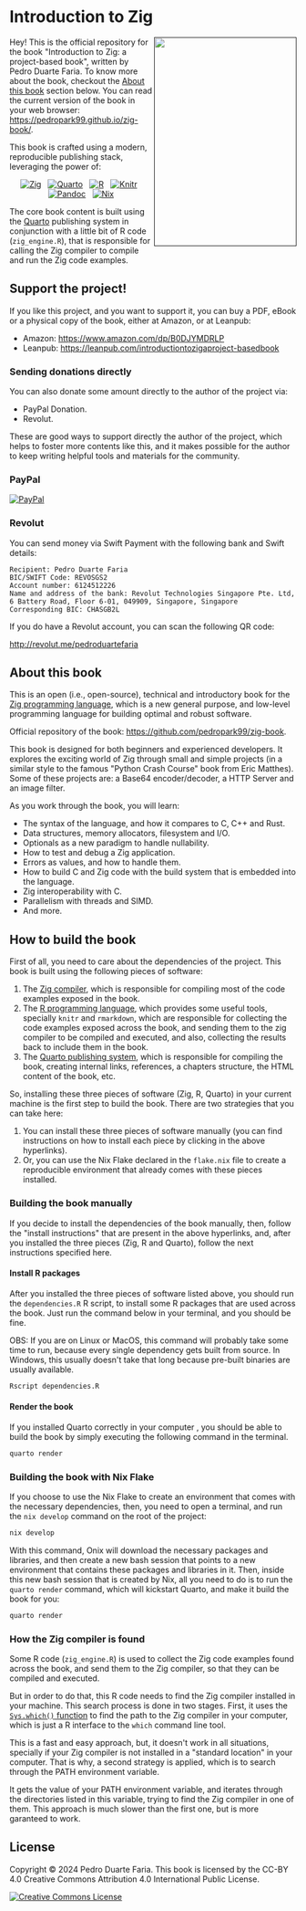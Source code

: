 # Introduction to Zig

<a href=""><img src="Cover/cover-artv3.png" width="250" height="366" class="cover" align="right"/></a>

Hey! This is the official repository for the book "Introduction to Zig: a project-based book", written by Pedro Duarte Faria.
To know more about the book, checkout the [About this book](#about-this-book) section below.
You can read the current version of the book in your web browser: <https://pedropark99.github.io/zig-book/>.

This book is crafted using a modern, reproducible publishing stack, leveraging the power of:

<p align="center">
  <a href="https://ziglang.org/" target="_blank"><img src="https://img.shields.io/badge/Zig-%23F7A41D.svg?style=flat&logo=zig&logoColor=black" alt="Zig"></a>
  &nbsp;
  <a href="https://quarto.org/" target="_blank"><img src="https://img.shields.io/badge/Quarto-%234D5891.svg?style=flat&logo=quarto&logoColor=white" alt="Quarto"></a>
  &nbsp;
  <a href="https://www.r-project.org/" target="_blank"><img src="https://img.shields.io/badge/R-%23276DC3.svg?style=flat&logo=r&logoColor=white" alt="R"></a>
  &nbsp;
  <a href="https://yihui.org/knitr/" target="_blank"><img src="https://img.shields.io/badge/Knitr-%23007ACC.svg?style=flat&logoColor=white&labelColor=555555&logo=data:image/svg+xml;base64,PHN2ZyB4bWxucz0iaHR0cDovL3d3dy53My5vcmcvMjAwMC9zdmciIHdpZHRoPSIyNCIgaGVpZ2h0PSIyNCIgdmlld0JveD0iMCAwIDI0IDI0Ij48cGF0aCBmaWxsPSJ3aGl0ZSIgZD0iTTE4IDZjLTMuMzEgMC02IDIuNjktNiA2czIuNjkgNiA2IDZoMy4yOGwtNC4yNC01LjA5TDIxLjM0IDZIMTh6TTMgMTJoMy4yOEwzIDE3LjA5VjE0Yy4wMS0xLjA5LS4zMy0yLjE0LS45OS0zSDN2MW0zLTZjMy4zMSAwIDYgMi42OSA2IDZzLTIuNjkgNi02IDZIMi43Mkw2LjU3IDZjMCAwIDAtMyAwLTN6Ii8+PC9zdmc+" alt="Knitr"></a>
  &nbsp;
  <a href="https://pandoc.org/" target="_blank"><img src="https://img.shields.io/badge/Pandoc-%2323B5AF.svg?style=flat&logoColor=white&labelColor=555555&logo=data:image/svg+xml;base64,PHN2ZyB4bWxucz0iaHR0cDovL3d3dy53My5vcmcvMjAwMC9zdmciIHdpZHRoPSIyNCIgaGVpZ2h0PSIyNCIgdmlld0JveD0iMCAwIDI0IDI0Ij48cGF0aCBmaWxsPSJ3aGl0ZSIgZD0iTTEzLjEgNC42bDQuNSA5LjJoLTNsLTEuNS0zLjFoLTNsLTEuNSA0LjFoLTNMMTAuMSA0LjZoM1ptLTYuMyAwaDMuM2wzLjYgNy41aC0zLjNsLTMuNi03LjV6TTkgMTUuNGgxMy4ybC0yLjEgNC4yaC05bC0yLjEtNC4yWiIvPjwvc3ZnPg==" alt="Pandoc"></a>
  &nbsp;
  <a href="https://nixos.org/nix/" target="_blank"><img src="https://img.shields.io/badge/Nix-%235277C3.svg?style=flat&logo=nixos&logoColor=white" alt="Nix"></a>
</p>

The core book content is built using the [Quarto](https://quarto.org) publishing system
in conjunction with a little bit of R code (`zig_engine.R`), that is responsible for calling
the Zig compiler to compile and run the Zig code examples.


## Support the project!

If you like this project, and you want to support it, you can buy a PDF, eBook or a physical copy
of the book, either at Amazon, or at Leanpub:

- Amazon: <https://www.amazon.com/dp/B0DJYMDRLP>
- Leanpub: <https://leanpub.com/introductiontozigaproject-basedbook>

### Sending donations directly

You can also donate some amount directly to the author of the project via:

- PayPal Donation.
- Revolut.

These are good ways to support directly the author of the project, which helps to foster
more contents like this, and it makes possible for the author to keep writing helpful tools and
materials for the community.



### PayPal

[![PayPal](https://img.shields.io/badge/PayPal-003087?logo=paypal&logoColor=fff)](https://www.paypal.com/donate/?business=D58J5LFEERC3N&no_recurring=0&item_name=These+donations+make+it+possible+for+me+to+continue+writing+new+and+useful+content+for+our+community%F0%9F%98%89+Thank+you%21%E2%9D%A4%EF%B8%8F%F0%9F%A5%B3&currency_code=USD)


### Revolut

You can send money via Swift Payment with the following bank and Swift details:

```
Recipient: Pedro Duarte Faria
BIC/SWIFT Code: REVOSGS2
Account number: 6124512226
Name and address of the bank: Revolut Technologies Singapore Pte. Ltd, 6 Battery Road, Floor 6-01, 049909, Singapore, Singapore
Corresponding BIC: CHASGB2L
```

If you do have a Revolut account, you can scan the following QR code:

<http://revolut.me/pedroduartefaria>




## About this book

This is an open (i.e., open-source), technical and introductory book for the [Zig programming language](https://ziglang.org/),
which is a new general purpose, and low-level programming language for building optimal and robust software.

Official repository of the book: <https://github.com/pedropark99/zig-book>.

This book is designed for both beginners and experienced developers. It explores the exciting world of Zig through small
and simple projects (in a similar style to the famous "Python Crash Course" book from Eric Matthes).
Some of these projects are: a Base64 encoder/decoder, a HTTP Server and an image filter.

As you work through the book, you will learn:

- The syntax of the language, and how it compares to C, C++ and Rust.
- Data structures, memory allocators, filesystem and I/O.
- Optionals as a new paradigm to handle nullability.
- How to test and debug a Zig application.
- Errors as values, and how to handle them.
- How to build C and Zig code with the build system that is embedded into the language.
- Zig interoperability with C.
- Parallelism with threads and SIMD.
- And more.



## How to build the book

First of all, you need to care about the dependencies of the project. This book is built using the following pieces of software:

1. The [Zig compiler](https://ziglang.org/download/), which is responsible for compiling most of the code examples exposed in the book.
2. The [R programming language](https://cran.r-project.org/), which provides some useful tools, specially `knitr` and `rmarkdown`, which are responsible for collecting the code examples exposed across the book, and sending them to the zig compiler to be compiled and executed, and also, collecting the results back to include them in the book.
3. The [Quarto publishing system](https://quarto.org/docs/get-started/), which is responsible for compiling the book, creating internal links, references, a chapters structure, the HTML content of the book, etc.

So, installing these three pieces of software (Zig, R, Quarto) in your current machine is the first step to build the book.
There are two strategies that you can take here:

1. You can install these three pieces of software manually (you can find instructions on how to install each piece by clicking in the above hyperlinks).
2. Or, you can use the Nix Flake declared in the `flake.nix` file to create a reproducible environment that already comes with these pieces installed.


### Building the book manually

If you decide to install the dependencies of the book manually, then, follow the "install instructions" that are present in the above hyperlinks,
and, after you installed the three pieces (Zig, R and Quarto), follow the next instructions specified here.

#### Install R packages

After you installed the three pieces of software listed above, you should run the `dependencies.R` R script, to install
some R packages that are used across the book. Just run the command below in your terminal, and you should be fine.

OBS: If you are on Linux or MacOS, this command will probably take some time to run, because every single dependency gets built from source.
In Windows, this usually doesn't take that long because pre-built binaries are usually available.

```bash
Rscript dependencies.R
```

#### Render the book

If you installed Quarto correctly in your computer
, you should be able to build the book by simply executing
the following command in the terminal.

```bash
quarto render
```



### Building the book with Nix Flake

If you choose to use the Nix Flake to create an environment that comes with the necessary dependencies, then, you need
to open a terminal, and run the `nix develop` command on the root of the project:

```bash
nix develop
```

With this command, Onix will download the necessary packages and libraries, and then create a new bash session that points
to a new environment that contains these packages and libraries in it. Then, inside this new bash session that is created
by Nix, all you need to do is to run the `quarto render` command, which will kickstart Quarto, and make it build the book
for you:

```bash
quarto render
```


### How the Zig compiler is found

Some R code (`zig_engine.R`) is used to collect the Zig code examples
found across the book, and send them to the Zig compiler, so that they
can be compiled and executed.

But in order to do that, this R code needs to find the Zig compiler installed
in your machine. This search process is done in two stages.
First, it uses the [`Sys.which()` function](https://www.rdocumentation.org/packages/base/versions/3.6.2/topics/Sys.which)
to find the path to the Zig compiler in your computer, which is just a R interface to the `which` command line tool.

This is a fast and easy approach, but, it doesn't work in all situations, specially if
your Zig compiler is not installed in a "standard location" in your computer. That is
why, a second strategy is applied, which is to search through the PATH environment variable.

It gets the value of your PATH environment variable, and iterates through the directories listed
in this variable, trying to find the Zig compiler in one of them. This approach is much
slower than the first one, but is more garanteed to work.



## License

Copyright © 2024 Pedro Duarte Faria. This book is licensed by the CC-BY 4.0 Creative Commons Attribution 4.0 International Public License.

<a rel="license" href="http://creativecommons.org/licenses/by/4.0/"><img alt="Creative Commons License" style="border-width:0" src="https://i.creativecommons.org/l/by/4.0/88x31.png" /></a>
